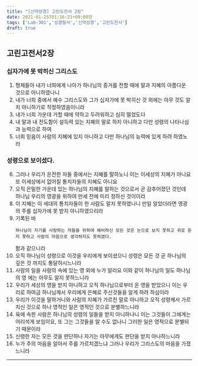 ```yaml
---
title: "[신약성경] 고린도전서 2장"
date: 2021-01-25T01:16:21+09:00장
tags: ['Lab-301','성경필사','신약성경','고린도전서']
draft: true
---
```

## 고린고전서2장
### 십자가에 못 박히신 그리스도
1. 형제들아 내가 너희에게 나아가 하나님의 증거를 전할 때에 말과 지혜의 아름다운 것으로 아니하였나니
2. 내가 너희 중에서 예수 그리스도와 그가 십자가에 못 박히신 것 외에는 아무 것도 알지 아니하기로 작정하였음이니라
3. 내가 너희 가운데 거할 때에 약하고 두려워하고 심히 떨었도다
4. 내 말과 내 전도함이 설득력 있는 지혜의 말로 하지 아니하고 다만 성령의 나타나심과 능력으로 하여
5. 너희 믿음이 사람의 지혜에 있지 아니하고 다만 하나님의 능력에 있게 하려 하였노라
### 성령으로 보이셨다.
6. 그러나 우리가 온전한 자들 중에서는 지혜를 말하노니 이는 이세상의 지혜가 아니요 또 이세상에서 없어질 통치자들의 지혜도 아니요
7. 오직 은밀한 가운데 있는 하나님의 지혜를 말하는 것으로서 곧 감추어졌던 것인데 하나님 우리의 영광을 위하여 만세 전에 미리 정하신 것이이라
8. 이 지혜는 이 세대의 통치자들이 한 사람도 알지 못하였나니 만일 알았더라면 영광의 주를 십자가에 못 받지 아니하였으리라
9. 기록된 바
   ```angular2html
   하나님이 자기를 사랑하는 자들을 위하여 예비하신 모든 것은 눈으로 보지 못하고 귀로 듣지 못하고 사람의 마음으로 생각하지도 못하였다.
   ```
   함과 같으니라
10. 오직 하나님이 성령으로 이것을 우리에게 보이셨으니 성령은 모든 것 곧 하나님의 깊은 것 까지도 통달하시느니라
11. 사람의 일을 사람의 속에 있는 영 외에 누가 알리요 이와 같이 하나님의 일도 하나님의 영 에는 아무도 알지 못하느니라
12. 우리가 세상의 영을 받지 아니하고 오직 하나님으로부터 온 영을 받았으니 이는 우리로 하여금 하나님께서 우리에게 은혜로 주신것들을 알게 하려 하심이라
13. 우리가 이것을 말하거니와 사람의 지혜가 가르친 말로 아니하고 오직 성령께서 가르치신 것으로 하나 영적인 일은 영적인 것으로 분별하느니라
14. 육에 속한 사람은 하나님의 성령의 일들을 받지 아니하나니 이는 그것들이 그에게는 어리석게 보임이요, 또 그는 그것들을 알 수도 없나니 그러한 일은 영적으로 분별되기 때문이라
15. 신령한 자는 모든 것을 판단하나 자기는 아무에게도 판단을 받지 아나하느니라
16. 누가 주의 마음을 알아서 주를 가르치겠느냐 그러나 우리가 그리스도의 마음을 가졌느니라
* * *
